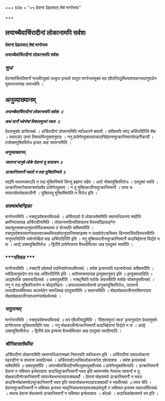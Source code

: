 +++
title = "०५ देवानां देहलयात् तेषां मार्गाभावः"

+++


## लयाच्चैवार्चिरादीनां लोकानामपि सर्वशः

**देवानां देहलयात् तेषां मार्गाभावः**

**लयाच्चैवार्चिरादीनां लोकानामपि सर्वशः**

### ***सुधा***

देवनामर्चिरादिमार्गो नास्तीत्युक्तं तत्कुत इत्यतो यत्पुरा मार्गान्तरमुक्तं तत एवैतत्सिद्धमित्याशयवान्स्तदनुवादेन युक्त्यन्तरमाह लयाच्चेति ।

## **अनुव्याख्यानम्**

***लयाच्चैवार्चिरादीनां लोकानामपि सर्वशः ॥***

***कथं मार्गो भवेत्तेषां विशतामुत्तरं स्वतः ॥***

देवतामुक्तेः प्रागेवेत्यर्थः । अर्चिरादीनां लोकानामिति व्यधिकरणे षष्ठ्यौ । सर्वेषामपि भवेद् अर्चिरादिरिति शेषः । स्वत(कं) उत्तरं विशतामित्युक्तानुवादः । ननु प्रायेणेत्युक्तत्वात्कदाचिद्देवानामुत्क्रान्तिमार्गावङ्गीकार्यौ । तत्रोक्तयुक्तिविरोध इत्यत आह जातानामिति ।

**अनुव्याख्यानम्**

***जातानां मानुषे लोके देवानां तु कदाचन ॥***

***उत्क्रान्तिमार्गौ भवतो न तदा मुक्तिरिष्यते ॥***

यद्यपि भवतस्तथाऽपि न तदा मुक्तिरिष्यते किन्तु ब्रह्मणा सहैव । अतो नोक्तयुक्तिविरोधः । एतदुक्तं भवति । उत्क्रान्तिमार्गसामान्यमपेक्ष्यैव प्रायेणेत्युक्तम् । न तु मुक्तिकालीनावुत्क्रान्तिमार्गौ । तस्य च व्यावर्त्यावमोक्षकालीनौ । युक्तिस्तु मुक्तिविषयेति न विरोध इति ।

### ***वाक्यार्थचन्द्रिका***

मार्गान्तरमिति । स्त्रष्टृप्रवेशरूपमित्यर्थः । अर्चिरादयो ये लोकास्तेषामिति समानाधिकरणा षष्ठीति भ्रमनिरासायाह अर्चिरादीनामिति । लोकानामपीत्यपिशब्दस्य वैयर्थ्यादिप्रसङ्गेन यथाश्रुतसम्बन्धानुपपत्तेर्भिन्नक्रमतया तं योजयति सर्वेषामपीति । स्त्रष्टृप्रवेशरूपमार्गसद्भावात्कथमित्याक्षेपानुपपत्तिमाशङ्क्य न तदाक्षेपोऽत्राभिमतः किंनामार्चिरादिरूपस्यैवेति नानुपपत्तिरिति भावेनापेक्षितं माह अर्चिरादिरिति इति । ननु मुक्तिकालीनावुत्क्रान्तिमार्गौ कदाचिद्देवानां विद्येते न वा । आद्ये उक्तयुक्तिविरोधः । द्वितीये प्रायेणेत्यस्य वैयर्थ्यमित्यत आह एतदुक्तं भवतीति ।

### ***परिमल ***

मार्गान्तरमिति । स्त्रष्टरि प्रवेशार्थं तदभिसर्पणरूपमित्यर्थः । सर्वश इत्यस्यापि पदान्वयेनार्थः सर्वेषामपीति । भवेदित्यनुवादेन तत्र माह अर्चिरादिरिति इति । अपौनरुक्त्यायाह इत्युक्तानुवाद इति ॥ इत्युक्तत्वादिति । आद्यश्लोके उक्तत्वादित्यर्थः ॥ उक्तयुक्तीति । स्त्रष्टृष्विति श्लोके लयाच्चैवेति श्लोके चोक्तयुक्तीत्यर्थः । ननु न तदा मुक्तिरित्यनेन न चोद्यपरिहारः । प्रायःपदव्यावर्त्यसत्त्वे प्रागुक्तयुक्तिविरोधः, तदसत्त्वे तत्पदवैयर्थ्यमित्यतः कालभेदेन समाधिमाह एतदुक्तमिति ॥ सामान्यमिति । मोक्षामोक्षकालीनत्वविमनादाय मोक्षामोक्षकालीनसाधारण्यमपेक्ष्येत्यर्थः ।

### ***यादुपत्यम्***

मार्गान्तरमिति । स्त्रष्टृप्रवेशरूपमित्यर्थः ॥ तत एवैतत्सिद्धमिति । ‘विशतामुत्तरं स्वत’ इत्यनुवादेन देवतामुक्तेः प्रागेवेत्यस्य सूचितत्वादिति भावः । ननु मोक्षकालीनोत्क्रान्तिमार्गौ कदाचिद्देवानां विद्येते न वा । आद्ये उक्तयुक्तिविरोधः । द्वितीये प्राय इत्यस्य वैयर्थ्यमित्यत आह एतदुक्तं भवतीत्यादि ।

### ***श्रीनिवासतीर्थीया***

अर्चिरादीनां लोकानामिति सामानाधिकरण्यभ्रमं निवारयति व्यधिकरण इति । अर्चिरादीनां लयाल्लोकानां महरादीनां च सप्तानां लयादित्यर्थः । अर्चिरादयोऽन्तरिक्षलोकान्तर्गता एवेत्याशयः । सर्वश इत्यस्यार्थः सर्वेषामिति ॥ उक्तयुक्तीति । लयाच्चैवार्चिरादीनामित्युक्तयुक्तीत्यर्थः॥ प्रायेणेत्युक्तमित्यादि । उत्क्रान्तिमार्गौ देवानां न भविष्यत इत्येतत्प्रायः कदाचिदुत्क्रान्तिमार्गौ भवत इति सामान्यमेव नेत्यस्य व्यावर्त्यं न तु मोक्षकालीनोत्क्रान्तिमार्गौ व्यावर्त्यकथनपरप्रायःशब्दार्थौ । देवानां मोक्षसमये उत्क्रान्तिमार्गौ न भवतः कदाचिन्मोक्षसमयेऽप्युत्क्रान्तिमार्गौ भवत इति व्यावर्त्यकथनपरप्रायःशब्दार्थो न भवतीत्यर्थः ॥ तस्य चेति । देवानामुत्क्रान्तिमार्गौ न भविष्यत इत्यस्य व्यावृत्तिकथनपरप्रायःशब्दार्थभूतौ न भविष्यत इत्यस्य व्यावर्त्यावित्यर्थः । तथाच देवानां मोक्षसमये उत्क्रान्तिमार्गौ न भविष्यत इत्येतत्प्रायः । कोऽर्थः । कदाचिदमोक्षसमये स्त इति ।

